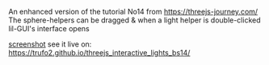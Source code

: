 An enhanced version of the tutorial No14  from https://threejs-journey.com/
The sphere-helpers can be dragged & when a light helper is double-clicked lil-GUI's interface opens

[screenshot](./screenshot.jpg)
see it live on: https://trufo2.github.io/threejs_interactive_lights_bs14/